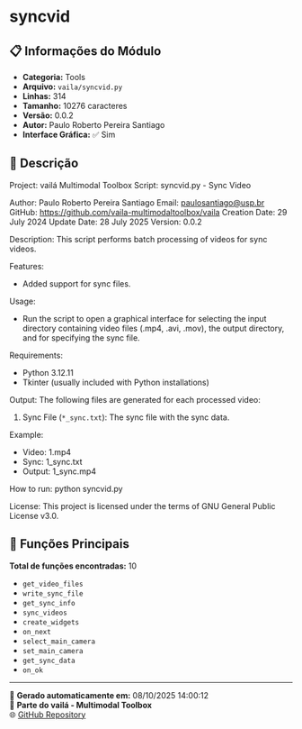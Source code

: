 # syncvid

## 📋 Informações do Módulo

- **Categoria:** Tools
- **Arquivo:** `vaila/syncvid.py`
- **Linhas:** 314
- **Tamanho:** 10276 caracteres
- **Versão:** 0.0.2
- **Autor:** Paulo Roberto Pereira Santiago
- **Interface Gráfica:** ✅ Sim

## 📖 Descrição


Project: vailá Multimodal Toolbox
Script: syncvid.py - Sync Video

Author: Paulo Roberto Pereira Santiago
Email: paulosantiago@usp.br
GitHub: https://github.com/vaila-multimodaltoolbox/vaila
Creation Date: 29 July 2024
Update Date: 28 July 2025
Version: 0.0.2

Description:
This script performs batch processing of videos for sync videos.


Features:
- Added support for sync files.

Usage:
- Run the script to open a graphical interface for selecting the input directory
  containing video files (.mp4, .avi, .mov), the output directory, and for
  specifying the sync file.

Requirements:
- Python 3.12.11
- Tkinter (usually included with Python installations)

Output:
The following files are generated for each processed video:
1. Sync File (`*_sync.txt`):
   The sync file with the sync data.

Example:
- Video: 1.mp4
- Sync: 1_sync.txt
- Output: 1_sync.mp4

How to run:
python syncvid.py

License:
    This project is licensed under the terms of GNU General Public License v3.0.


## 🔧 Funções Principais

**Total de funções encontradas:** 10

- `get_video_files`
- `write_sync_file`
- `get_sync_info`
- `sync_videos`
- `create_widgets`
- `on_next`
- `select_main_camera`
- `set_main_camera`
- `get_sync_data`
- `on_ok`




---

📅 **Gerado automaticamente em:** 08/10/2025 14:00:12  
🔗 **Parte do vailá - Multimodal Toolbox**  
🌐 [GitHub Repository](https://github.com/vaila-multimodaltoolbox/vaila)
